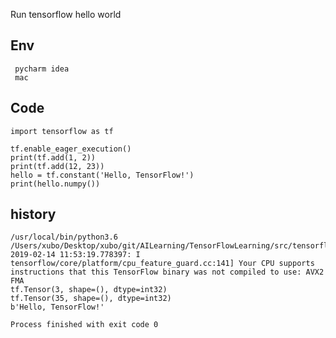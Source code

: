 Run tensorflow hello world 
## Env
	 pycharm idea
	 mac
## Code
	import tensorflow as tf
	
	tf.enable_eager_execution()
	print(tf.add(1, 2))
	print(tf.add(12, 23))
	hello = tf.constant('Hello, TensorFlow!')
	print(hello.numpy())


## history
	
	/usr/local/bin/python3.6 /Users/xubo/Desktop/xubo/git/AILearning/TensorFlowLearning/src/tensorflowHelloWorld.py
	2019-02-14 11:53:19.778397: I tensorflow/core/platform/cpu_feature_guard.cc:141] Your CPU supports instructions that this TensorFlow binary was not compiled to use: AVX2 FMA
	tf.Tensor(3, shape=(), dtype=int32)
	tf.Tensor(35, shape=(), dtype=int32)
	b'Hello, TensorFlow!'
	
	Process finished with exit code 0
